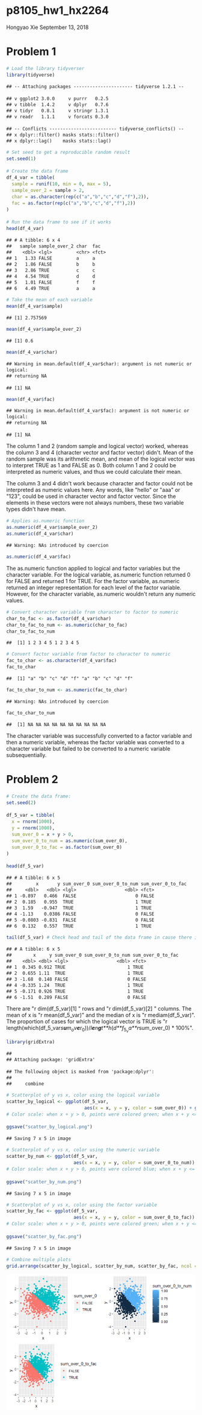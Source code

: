 p8105\_hw1\_hx2264
================
Hongyao Xie
September 13, 2018

Problem 1
=========

``` r
# Load the library tidyverser
library(tidyverse)
```

    ## -- Attaching packages ---------------------- tidyverse 1.2.1 --

    ## v ggplot2 3.0.0     v purrr   0.2.5
    ## v tibble  1.4.2     v dplyr   0.7.6
    ## v tidyr   0.8.1     v stringr 1.3.1
    ## v readr   1.1.1     v forcats 0.3.0

    ## -- Conflicts ------------------------- tidyverse_conflicts() --
    ## x dplyr::filter() masks stats::filter()
    ## x dplyr::lag()    masks stats::lag()

``` r
# Set seed to get a reproducible random result
set.seed(1)

# Create the data frame
df_4_var = tibble(
  sample = runif(10, min = 0, max = 5),
  sample_over_2 = sample > 2,
  char = as.character(rep(c("a","b","c","d","f"),2)),
  fac = as.factor(rep(c("a","b","c","d","f"),2))
) 

# Run the data frame to see if it works
head(df_4_var)
```

    ## # A tibble: 6 x 4
    ##   sample sample_over_2 char  fac  
    ##    <dbl> <lgl>         <chr> <fct>
    ## 1   1.33 FALSE         a     a    
    ## 2   1.86 FALSE         b     b    
    ## 3   2.86 TRUE          c     c    
    ## 4   4.54 TRUE          d     d    
    ## 5   1.01 FALSE         f     f    
    ## 6   4.49 TRUE          a     a

``` r
# Take the mean of each variable
mean(df_4_var$sample)
```

    ## [1] 2.757569

``` r
mean(df_4_var$sample_over_2)
```

    ## [1] 0.6

``` r
mean(df_4_var$char)
```

    ## Warning in mean.default(df_4_var$char): argument is not numeric or logical:
    ## returning NA

    ## [1] NA

``` r
mean(df_4_var$fac)
```

    ## Warning in mean.default(df_4_var$fac): argument is not numeric or logical:
    ## returning NA

    ## [1] NA

The column 1 and 2 (random sample and logical vector) worked, whereas the column 3 and 4 (character vector and factor vector) didn't. Mean of the random sample was its arithmetic mean, and mean of the logical vector was to interpret TRUE as 1 and FALSE as 0. Both column 1 and 2 could be interpreted as numeric values, and thus we could calculate their mean.

The column 3 and 4 didn't work because character and factor could not be interpreted as numeric values here. Any words, like "hello" or "aaa" or "123", could be used in character vector and factor vector. Since the elements in these vectors were not always numbers, these two variable types didn't have mean.

``` r
# Applies as.numeric function
as.numeric(df_4_var$sample_over_2)
as.numeric(df_4_var$char)
```

    ## Warning: NAs introduced by coercion

``` r
as.numeric(df_4_var$fac)
```

The as.numeric function applied to logical and factor variables but the character variable. For the logical variable, as.numeric function returned 0 for FALSE and returned 1 for TRUE. For the factor variable, as.numeric returned an integer representation for each level of the factor variable. However, for the character variable, as.numeric wouldn't return any numeric values.

``` r
# Convert character variable from character to factor to numeric
char_to_fac <- as.factor(df_4_var$char)
char_to_fac_to_num <- as.numeric(char_to_fac)
char_to_fac_to_num
```

    ##  [1] 1 2 3 4 5 1 2 3 4 5

``` r
# Convert factor variable from factor to character to numeric
fac_to_char <- as.character(df_4_var$fac)
fac_to_char
```

    ##  [1] "a" "b" "c" "d" "f" "a" "b" "c" "d" "f"

``` r
fac_to_char_to_num <- as.numeric(fac_to_char)
```

    ## Warning: NAs introduced by coercion

``` r
fac_to_char_to_num
```

    ##  [1] NA NA NA NA NA NA NA NA NA NA

The character variable was successfully converted to a factor variable and then a numeric variable, whereas the factor variable was converted to a character variable but failed to be converted to a numeric variable subsequentially.

Problem 2
=========

``` r
# Create the data frame:
set.seed(2)

df_5_var = tibble(
  x = rnorm(1000),
  y = rnorm(1000),
  sum_over_0 = x + y > 0,
  sum_over_0_to_num = as.numeric(sum_over_0),
  sum_over_0_to_fac = as.factor(sum_over_0)
)

head(df_5_var)
```

    ## # A tibble: 6 x 5
    ##         x       y sum_over_0 sum_over_0_to_num sum_over_0_to_fac
    ##     <dbl>   <dbl> <lgl>                  <dbl> <fct>            
    ## 1 -0.897   0.466  FALSE                      0 FALSE            
    ## 2  0.185   0.955  TRUE                       1 TRUE             
    ## 3  1.59   -0.947  TRUE                       1 TRUE             
    ## 4 -1.13    0.0386 FALSE                      0 FALSE            
    ## 5 -0.0803 -0.831  FALSE                      0 FALSE            
    ## 6  0.132   0.557  TRUE                       1 TRUE

``` r
tail(df_5_var) # Check head and tail of the data frame in cause there is anything wrong
```

    ## # A tibble: 6 x 5
    ##        x     y sum_over_0 sum_over_0_to_num sum_over_0_to_fac
    ##    <dbl> <dbl> <lgl>                  <dbl> <fct>            
    ## 1  0.345 0.912 TRUE                       1 TRUE             
    ## 2  0.655 1.11  TRUE                       1 TRUE             
    ## 3 -1.68  0.148 FALSE                      0 FALSE            
    ## 4 -0.335 1.24  TRUE                       1 TRUE             
    ## 5 -0.171 0.926 TRUE                       1 TRUE             
    ## 6 -1.51  0.289 FALSE                      0 FALSE

There are "r dim(df\_5\_var)\[1\] " rows and "r dim(df\_5\_var)\[2\] " columns. The mean of x is "r mean(df\_5\_var)" and the median of x is "r mediam(df\_5\_var)". The proportion of cases for which the logical vector is TRUE is "r length(which(df\_5\_var*s**u**m*<sub>*o*</sub>*v**e**r*<sub>0</sub>))/*l**e**n**g**t**h*(*d**f*<sub>5<sub>*v*</sub></sub>*a**r*sum\_over\_0) \* 100%".

``` r
library(gridExtra)
```

    ## 
    ## Attaching package: 'gridExtra'

    ## The following object is masked from 'package:dplyr':
    ## 
    ##     combine

``` r
# Scatterplot of y vs x, color using the logical variable
scatter_by_logical <- ggplot(df_5_var, 
                             aes(x = x, y = y, color = sum_over_0)) + geom_point()
# Color scale: when x + y > 0, points were colored green; when x + y <= 0, points were colored red

ggsave("scatter_by_logical.png")
```

    ## Saving 7 x 5 in image

``` r
# Scatterplot of y vs x, color using the numeric variable
scatter_by_num <- ggplot(df_5_var, 
                         aes(x = x, y = y, color = sum_over_0_to_num)) + geom_point()
# Color scale: when x + y > 0, points were colored blue; when x + y <= 0, points were colored black

ggsave("scatter_by_num.png")
```

    ## Saving 7 x 5 in image

``` r
# Scatterplot of y vs x, color using the factor variable
scatter_by_fac <- ggplot(df_5_var, 
                         aes(x = x, y = y, color = sum_over_0_to_fac)) + geom_point()
# Color scale: when x + y > 0, points were colored green; when x + y <= 0, points were colored red

ggsave("scatter_by_fac.png")
```

    ## Saving 7 x 5 in image

``` r
# Combine multiple plots
grid.arrange(scatter_by_logical, scatter_by_num, scatter_by_fac, ncol = 2)
```

![](p8105_hw1_hx2264_files/figure-markdown_github/unnamed-chunk-2-1.png)
